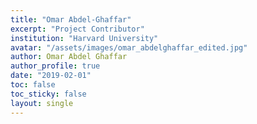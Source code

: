 ```yaml
---
title: "Omar Abdel-Ghaffar"
excerpt: "Project Contributor"
institution: "Harvard University"
avatar: "/assets/images/omar_abdelghaffar_edited.jpg"
author: Omar Abdel Ghaffar
author_profile: true
date: "2019-02-01"
toc: false
toc_sticky: false
layout: single
---
```

